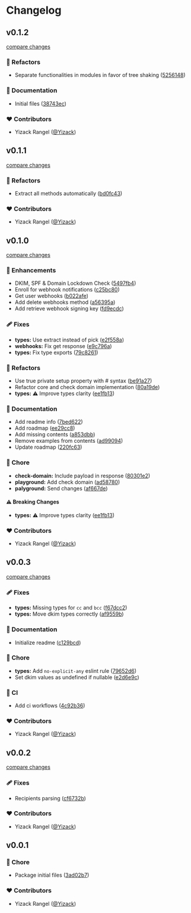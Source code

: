 # Changelog


## v0.1.2

[compare changes](https://github.com/Yizack/mailchannels/compare/v0.1.1...v0.1.2)

### 💅 Refactors

- Separate functionalities in modules in favor of tree shaking ([5256148](https://github.com/Yizack/mailchannels/commit/5256148))

### 📖 Documentation

- Initial files ([38743ec](https://github.com/Yizack/mailchannels/commit/38743ec))

### ❤️ Contributors

- Yizack Rangel ([@Yizack](https://github.com/Yizack))

## v0.1.1

[compare changes](https://github.com/Yizack/mailchannels/compare/v0.1.0...v0.1.1)

### 💅 Refactors

- Extract all methods automatically ([bd0fc43](https://github.com/Yizack/mailchannels/commit/bd0fc43))

### ❤️ Contributors

- Yizack Rangel ([@Yizack](https://github.com/Yizack))

## v0.1.0

[compare changes](https://github.com/Yizack/mailchannels/compare/v0.0.3...v0.1.0)

### 🚀 Enhancements

- DKIM, SPF & Domain Lockdown Check ([5497fb4](https://github.com/Yizack/mailchannels/commit/5497fb4))
- Enroll for webhook notifications ([c25bc80](https://github.com/Yizack/mailchannels/commit/c25bc80))
- Get user webhooks ([b022afe](https://github.com/Yizack/mailchannels/commit/b022afe))
- Add delete webhooks method ([a56395a](https://github.com/Yizack/mailchannels/commit/a56395a))
- Add retrieve webhook signing key ([fd9ecdc](https://github.com/Yizack/mailchannels/commit/fd9ecdc))

### 🩹 Fixes

- **types:** Use extract instead of pick ([e2f558a](https://github.com/Yizack/mailchannels/commit/e2f558a))
- **webhooks:** Fix get response ([e9c796a](https://github.com/Yizack/mailchannels/commit/e9c796a))
- **types:** Fix type exports ([79c8261](https://github.com/Yizack/mailchannels/commit/79c8261))

### 💅 Refactors

- Use true private setup property with # syntax ([be91a27](https://github.com/Yizack/mailchannels/commit/be91a27))
- Refactor core and check domain implementation ([80a19de](https://github.com/Yizack/mailchannels/commit/80a19de))
- **types:** ⚠️  Improve types clarity ([ee1fb13](https://github.com/Yizack/mailchannels/commit/ee1fb13))

### 📖 Documentation

- Add readme info ([7bed622](https://github.com/Yizack/mailchannels/commit/7bed622))
- Add roadmap ([ee29cc8](https://github.com/Yizack/mailchannels/commit/ee29cc8))
- Add missing contents ([a853dbb](https://github.com/Yizack/mailchannels/commit/a853dbb))
- Remove examples from contents ([ad99094](https://github.com/Yizack/mailchannels/commit/ad99094))
- Update roadmap ([220fc63](https://github.com/Yizack/mailchannels/commit/220fc63))

### 🏡 Chore

- **check-domain:** Include payload in response ([80301e2](https://github.com/Yizack/mailchannels/commit/80301e2))
- **playground:** Add check domain ([ad58780](https://github.com/Yizack/mailchannels/commit/ad58780))
- **palyground:** Send changes ([af667de](https://github.com/Yizack/mailchannels/commit/af667de))

#### ⚠️ Breaking Changes

- **types:** ⚠️  Improve types clarity ([ee1fb13](https://github.com/Yizack/mailchannels/commit/ee1fb13))

### ❤️ Contributors

- Yizack Rangel ([@Yizack](https://github.com/Yizack))

## v0.0.3

[compare changes](https://github.com/Yizack/mailchannels/compare/v0.0.2...v0.0.3)

### 🩹 Fixes

- **types:** Missing types for `cc` and `bcc` ([f67dcc2](https://github.com/Yizack/mailchannels/commit/f67dcc2))
- **types:** Move dkim types correctly ([af9559b](https://github.com/Yizack/mailchannels/commit/af9559b))

### 📖 Documentation

- Initialize readme ([c129bcd](https://github.com/Yizack/mailchannels/commit/c129bcd))

### 🏡 Chore

- **types:** Add `no-explicit-any` eslint rule ([79652d6](https://github.com/Yizack/mailchannels/commit/79652d6))
- Set dkim values as undefined if nullable ([e2d6e9c](https://github.com/Yizack/mailchannels/commit/e2d6e9c))

### 🤖 CI

- Add ci workflows ([4c92b36](https://github.com/Yizack/mailchannels/commit/4c92b36))

### ❤️ Contributors

- Yizack Rangel ([@Yizack](https://github.com/Yizack))

## v0.0.2

[compare changes](https://github.com/Yizack/mailchannels/compare/v0.0.1...v0.0.2)

### 🩹 Fixes

- Recipients parsing ([cf6732b](https://github.com/Yizack/mailchannels/commit/cf6732b))

### ❤️ Contributors

- Yizack Rangel ([@Yizack](https://github.com/Yizack))

## v0.0.1


### 🏡 Chore

- Package initial files ([3ad02b7](https://github.com/Yizack/mailchannels/commit/3ad02b7))

### ❤️ Contributors

- Yizack Rangel ([@Yizack](https://github.com/Yizack))

